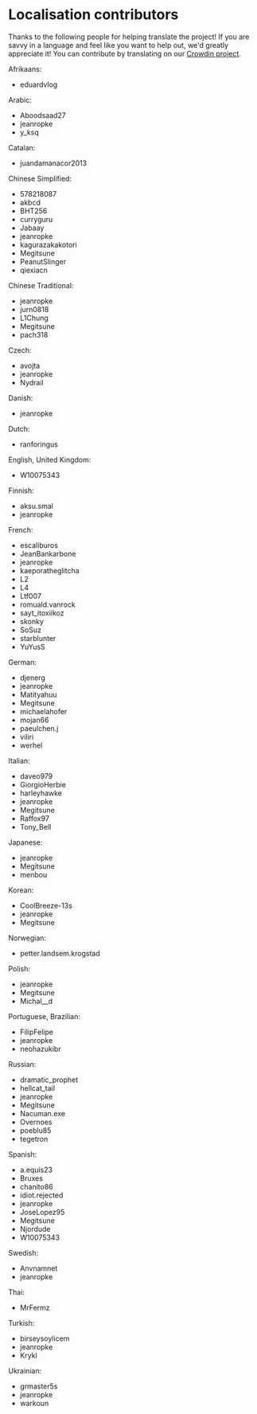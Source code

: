 # Localisation contributors
Thanks to the following people for helping translate the project! If you are savvy in a language and feel like you want to help out, we'd greatly appreciate it! You can contribute by translating on our [Crowdin project](https://crowdin.com/project/rdr2rdomap).

Afrikaans:
  - eduardvlog

Arabic:
  - Aboodsaad27
  - jeanropke
  - y_ksq

Catalan:
  - juandamanacor2013

Chinese Simplified:
  - 578218087
  - akbcd
  - BHT256
  - curryguru
  - Jabaay
  - jeanropke
  - kagurazakakotori
  - Megitsune
  - PeanutSlinger
  - qiexiacn

Chinese Traditional:
  - jeanropke
  - jurn0818
  - L1Chung
  - Megitsune
  - pach318

Czech:
  - avojta
  - jeanropke
  - Nydrail

Danish:
  - jeanropke

Dutch:
  - ranforingus

English, United Kingdom:
  - W10075343

Finnish:
  - aksu.smal
  - jeanropke

French:
  - escaliburos
  - JeanBankarbone
  - jeanropke
  - kaeporatheglitcha
  - L2
  - L4
  - Ltf007
  - romuald.vanrock
  - sayt_itoxiikoz
  - skonky
  - SoSuz
  - starblunter
  - YuYusS

German:
  - djenerg
  - jeanropke
  - Matityahuu
  - Megitsune
  - michaelahofer
  - mojan66
  - paeulchen.j
  - viliri
  - werhel

Italian:
  - daveo979
  - GiorgioHerbie
  - harleyhawke
  - jeanropke
  - Megitsune
  - Raffox97
  - Tony_Bell

Japanese:
  - jeanropke
  - Megitsune
  - menbou

Korean:
  - CoolBreeze-13s
  - jeanropke
  - Megitsune

Norwegian:
  - petter.landsem.krogstad

Polish:
  - jeanropke
  - Megitsune
  - Michal__d

Portuguese, Brazilian:
  - FilipFelipe
  - jeanropke
  - neohazukibr

Russian:
  - dramatic_prophet
  - hellcat_tail
  - jeanropke
  - Megitsune
  - Nacuman.exe
  - Overnoes
  - poeblu85
  - tegetron

Spanish:
  - a.equis23
  - Bruxes
  - chanito86
  - idiot.rejected
  - jeanropke
  - JoseLopez95
  - Megitsune
  - Njordude
  - W10075343

Swedish:
  - Anvnamnet
  - jeanropke

Thai:
  - MrFermz

Turkish:
  - birseysoylicem
  - jeanropke
  - Krykl

Ukrainian:
  - grmaster5s
  - jeanropke
  - warkoun

